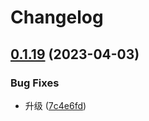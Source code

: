 # Changelog

## [0.1.19](https://github.com/lc-cn/onebots/compare/0.1.18...v0.1.19) (2023-04-03)


### Bug Fixes

* 升级 ([7c4e6fd](https://github.com/lc-cn/onebots/commit/7c4e6fdb1abea11c85fddcae5b88cc4b2d9a744a))
